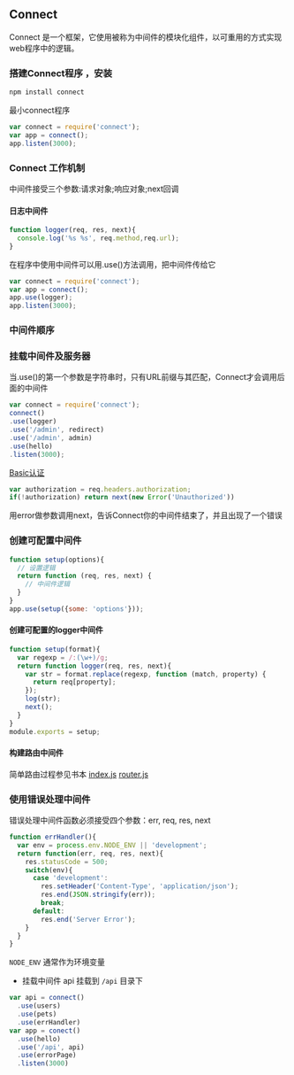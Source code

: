 ## Connect
Connect 是一个框架，它使用被称为中间件的模块化组件，以可重用的方式实现web程序中的逻辑。
### 搭建Connect程序 ，安装
```javascript
npm install connect
```
最小connect程序
```javascript
var connect = require('connect');
var app = connect();
app.listen(3000);
```
### Connect 工作机制
中间件接受三个参数:请求对象;响应对象;next回调
#### 日志中间件
```javascript
function logger(req, res, next){
  console.log('%s %s', req.method,req.url);
}
```
在程序中使用中间件可以用.use()方法调用，把中间件传给它
```javascript
var connect = require('connect');
var app = connect();
app.use(logger);
app.listen(3000);
```
### 中间件顺序
### 挂载中间件及服务器
当.use()的第一个参数是字符串时，只有URL前缀与其匹配，Connect才会调用后面的中间件
```javascript
var connect = require('connect');
connect()
.use(logger)
.use('/admin', redirect)
.use('/admin', admin)
.use(hello)
.listen(3000);
```
[Basic认证](http://wikipedia.org/wiki/Basic_access_authentication)
```javascript
var authorization = req.headers.authorization;
if(!authorization) return next(new Error('Unauthorized'))
```
用error做参数调用next，告诉Connect你的中间件结束了，并且出现了一个错误
### 创建可配置中间件
```javascript
function setup(options){
  // 设置逻辑
  return function (req, res, next) {
    // 中间件逻辑
  }
}
app.use(setup({some: 'options'}));
```
#### 创建可配置的logger中间件
```javascript
function setup(format){
  var regexp = /:(\w+)/g;
  return function logger(req, res, next){
    var str = format.replace(regexp, function (match, property) {
      return req[property];
    });
    log(str);
    next();
  }
}
module.exports = setup;
```
#### 构建路由中间件
简单路由过程参见书本 [index.js](./router/index.js) [router.js](./router/router.js)

### 使用错误处理中间件
错误处理中间件函数必须接受四个参数：err, req, res, next
```javascript
function errHandler(){
  var env = process.env.NODE_ENV || 'development';
  return function(err, req, res, next){
    res.statusCode = 500;
    switch(env){
      case 'development':
        res.setHeader('Content-Type', 'application/json');
        res.end(JSON.stringify(err));
        break;
      default:
        res.end('Server Error');
    }
  }
}
```
<code>NODE_ENV</code> 通常作为环境变量
- 挂载中间件 api 挂载到 <code>/api</code> 目录下
```javascript
var api = connect()
  .use(users)
  .use(pets)
  .use(errHandler)
var app = conect()
  .use(hello)
  .use('/api', api)
  .use(errorPage)
  .listen(3000)
```
